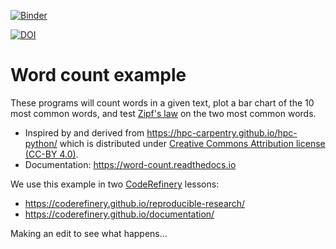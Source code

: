 [![Binder](https://mybinder.org/badge_logo.svg)](https://mybinder.org/v2/gh/coderefinery/word-count/HEAD)

[![DOI](https://sandbox.zenodo.org/badge/368438116.svg)](https://sandbox.zenodo.org/badge/latestdoi/368438116)

# Word count example

These programs will count words in a given text, plot a bar chart of the 10
most common words, and test [Zipf's
law](https://en.wikipedia.org/wiki/Zipf%27s_law) on the two most common words.

- Inspired by and derived from https://hpc-carpentry.github.io/hpc-python/
  which is distributed under
  [Creative Commons Attribution license (CC-BY 4.0)](https://creativecommons.org/licenses/by/4.0/).
- Documentation: https://word-count.readthedocs.io

We use this example in two [CodeRefinery](https://coderefinery.org/) lessons:
- https://coderefinery.github.io/reproducible-research/
- https://coderefinery.github.io/documentation/

Making an edit to see what happens...

